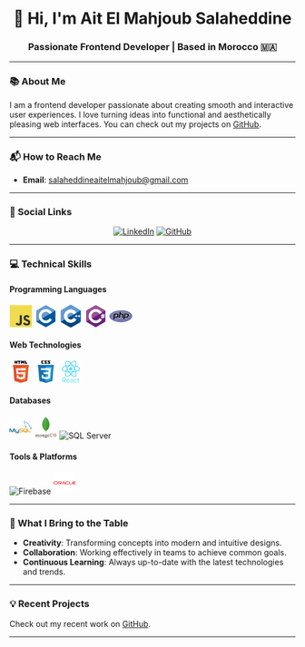 

<h1 align="center">👋 Hi, I'm Ait El Mahjoub Salaheddine</h1>
<h3 align="center">Passionate Frontend Developer | Based in Morocco 🇲🇦</h3>

---

### 📚 About Me
I am a frontend developer passionate about creating smooth and interactive user experiences. I love turning ideas into functional and aesthetically pleasing web interfaces. You can check out my projects on [GitHub](https://github.com/salaheddineMHJ).

---

### 📬 How to Reach Me
- **Email**: [salaheddineaitelmahjoub@gmail.com](mailto:salaheddineaitelmahjoub@gmail.com)

---

### 🔗 Social Links
<p align="center">
  <a href="https://linkedin.com/in/salaheddine-ait-el-mahjoub" target="_blank"><img src="https://raw.githubusercontent.com/rahuldkjain/github-profile-readme-generator/master/src/images/icons/Social/linked-in-alt.svg" alt="LinkedIn" width="30" height="30"/></a>
  <a href="https://github.com/salaheddineMHJ" target="_blank"><img src="https://raw.githubusercontent.com/rahuldkjain/github-profile-readme-generator/master/src/images/icons/Social/github.svg" alt="GitHub" width="30" height="30"/></a>
</p>

---

### 💻 Technical Skills

#### Programming Languages
<div>
  <img src="https://raw.githubusercontent.com/devicons/devicon/master/icons/javascript/javascript-original.svg" alt="JavaScript" width="40" height="40"/>
  <img src="https://raw.githubusercontent.com/devicons/devicon/master/icons/c/c-original.svg" alt="C" width="40" height="40"/>
  <img src="https://raw.githubusercontent.com/devicons/devicon/master/icons/cplusplus/cplusplus-original.svg" alt="C++" width="40" height="40"/>
  <img src="https://raw.githubusercontent.com/devicons/devicon/master/icons/csharp/csharp-original.svg" alt="C#" width="40" height="40"/>
  <img src="https://raw.githubusercontent.com/devicons/devicon/master/icons/php/php-original.svg" alt="PHP" width="40" height="40"/>
</div>

#### Web Technologies
<div>
  <img src="https://raw.githubusercontent.com/devicons/devicon/master/icons/html5/html5-original-wordmark.svg" alt="HTML5" width="40" height="40"/>
  <img src="https://raw.githubusercontent.com/devicons/devicon/master/icons/css3/css3-original-wordmark.svg" alt="CSS3" width="40" height="40"/>
  <img src="https://raw.githubusercontent.com/devicons/devicon/master/icons/react/react-original-wordmark.svg" alt="React" width="40" height="40"/>
</div>

#### Databases
<div>
  <img src="https://raw.githubusercontent.com/devicons/devicon/master/icons/mysql/mysql-original-wordmark.svg" alt="MySQL" width="40" height="40"/>
  <img src="https://raw.githubusercontent.com/devicons/devicon/master/icons/mongodb/mongodb-original-wordmark.svg" alt="MongoDB" width="40" height="40"/>
  <img src="https://www.svgrepo.com/show/303229/microsoft-sql-server-logo.svg" alt="SQL Server" width="40" height="40"/>
</div>

#### Tools & Platforms
<div>
  <img src="https://www.vectorlogo.zone/logos/firebase/firebase-icon.svg" alt="Firebase" width="40" height="40"/>
  <img src="https://raw.githubusercontent.com/devicons/devicon/master/icons/oracle/oracle-original.svg" alt="Oracle" width="40" height="40"/>
</div>

---

### 🌟 What I Bring to the Table
- **Creativity**: Transforming concepts into modern and intuitive designs.
- **Collaboration**: Working effectively in teams to achieve common goals.
- **Continuous Learning**: Always up-to-date with the latest technologies and trends.

---

### 💡 Recent Projects
Check out my recent work on [GitHub](https://github.com/salaheddineMHJ).

---
